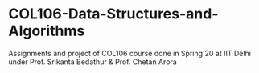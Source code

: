 # COL106-Data-Structures-and-Algorithms

Assignments and project of COL106 course done in Spring'20 at IIT Delhi under Prof. Srikanta Bedathur & Prof. Chetan Arora


